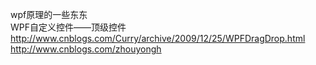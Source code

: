 wpf原理的一些东东<br />WPF自定义控件&#8212;&#8212;顶级控件<br />http://www.cnblogs.com/Curry/archive/2009/12/25/WPFDragDrop.html<br />http://www.cnblogs.com/zhouyongh